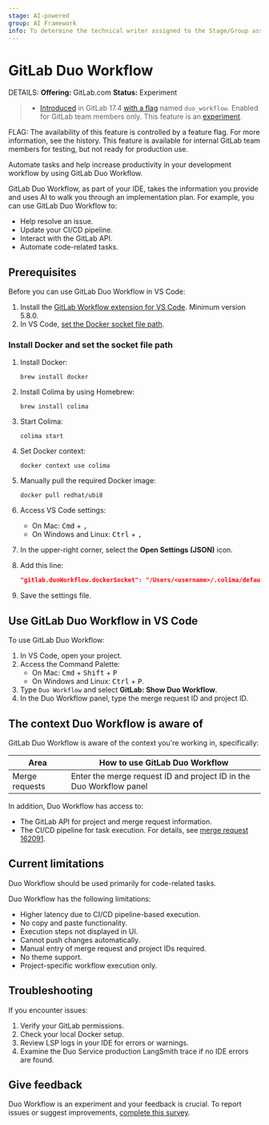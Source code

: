 ```yaml
---
stage: AI-powered
group: AI Framework
info: To determine the technical writer assigned to the Stage/Group associated with this page, see https://handbook.gitlab.com/handbook/product/ux/technical-writing/#assignments
---
```


# GitLab Duo Workflow

DETAILS:
**Offering:** GitLab.com
**Status:** Experiment

> - [Introduced](https://gitlab.com/groups/gitlab-org/-/epics/14153) in GitLab 17.4 [with a flag](../../administration/feature_flags.md) named `duo_workflow`. Enabled for GitLab team members only. This feature is an [experiment](../../policy/experiment-beta-support.md).

FLAG:
The availability of this feature is controlled by a feature flag.
For more information, see the history.
This feature is available for internal GitLab team members for testing, but not ready for production use.

Automate tasks and help increase productivity in your development workflow by using GitLab Duo Workflow.

GitLab Duo Workflow, as part of your IDE, takes the information you provide
and uses AI to walk you through an implementation plan.
For example, you can use GitLab Duo Workflow to:

- Help resolve an issue.
- Update your CI/CD pipeline.
- Interact with the GitLab API.
- Automate code-related tasks.

## Prerequisites

Before you can use GitLab Duo Workflow in VS Code:

1. Install the [GitLab Workflow extension for VS Code](https://marketplace.visualstudio.com/items?itemName=GitLab.gitlab-workflow).
   Minimum version 5.8.0.
1. In VS Code, [set the Docker socket file path](#install-docker-and-set-the-socket-file-path).

### Install Docker and set the socket file path

1. Install Docker:

   ```shell
   brew install docker
   ```

1. Install Colima by using Homebrew:

   ```shell
   brew install colima
   ```

1. Start Colima:

   ```shell
   colima start
   ```

1. Set Docker context:

   ```shell
   docker context use colima
   ```

1. Manually pull the required Docker image:

   ```shell
   docker pull redhat/ubi8
   ```

1. Access VS Code settings:
   - On Mac: <kbd>Cmd</kbd> + <kbd>,</kbd>
   - On Windows and Linux: <kbd>Ctrl</kbd> + <kbd>,</kbd>
1. In the upper-right corner, select the **Open Settings (JSON)** icon.
1. Add this line:

   ```json
   "gitlab.duoWorkflow.dockerSocket": "/Users/<username>/.colima/default/docker.sock"
   ```

1. Save the settings file.

## Use GitLab Duo Workflow in VS Code

To use GitLab Duo Workflow:

1. In VS Code, open your project.
1. Access the Command Palette:
   - On Mac: <kbd>Cmd</kbd> + <kbd>Shift</kbd> + <kbd>P</kbd>
   - On Windows and Linux: <kbd>Ctrl</kbd> + <kbd>P</kbd>.
1. Type `Duo Workflow` and select **GitLab: Show Duo Workflow**.
1. In the Duo Workflow panel, type the merge request ID and project ID.

## The context Duo Workflow is aware of

GitLab Duo Workflow is aware of the context you're working in, specifically:

| Area          | How to use GitLab Duo Workflow                                                                          |
|---------------|--------------------------------------------------------------------------------------------------------|
| Merge requests| Enter the merge request ID and project ID in the Duo Workflow panel                                |

In addition, Duo Workflow has access to:

- The GitLab API for project and merge request information.
- The CI/CD pipeline for task execution. For details, see [merge request 162091](https://gitlab.com/gitlab-org/gitlab/-/merge_requests/162091).

## Current limitations

Duo Workflow should be used primarily for code-related tasks.

Duo Workflow has the following limitations:

- Higher latency due to CI/CD pipeline-based execution.
- No copy and paste functionality.
- Execution steps not displayed in UI.
- Cannot push changes automatically.
- Manual entry of merge request and project IDs required.
- No theme support.
- Project-specific workflow execution only.

## Troubleshooting

If you encounter issues:

1. Verify your GitLab permissions.
1. Check your local Docker setup.
1. Review LSP logs in your IDE for errors or warnings.
1. Examine the Duo Service production LangSmith trace if no IDE errors are found.

## Give feedback

Duo Workflow is an experiment and your feedback is crucial. To report issues or suggest improvements,
[complete this survey](https://gitlab.fra1.qualtrics.com/jfe/form/SV_9GmCPTV7oH9KNuu).
